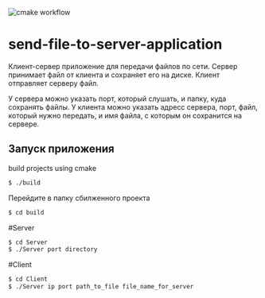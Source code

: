 ![cmake workflow](https://github.com/Volodya-Petrov/send-file-to-server-application/actions/workflows/cmake.yml/badge.svg)

# send-file-to-server-application

Клиент-сервер приложение для передачи файлов по сети. Сервер принимает файл от клиента и сохраняет его на диске. Клиент отправляет серверу файл.

У сервера можно указать порт, который слушать, и папку, куда сохранять файлы. У клиента можно указать адресс сервера, порт, файл, который нужно передать, и имя файла, с которым он сохранится на сервере.

## Запуск приложения
build projects using cmake
```bash
$ ./build
```
Перейдите в папку сбилженного проекта
```bash
$ cd build
```
#Server
```bash
$ cd Server
$ ./Server port directory
```
#Client
```bash
$ cd Client
$ ./Server ip port path_to_file file_name_for_server
```
